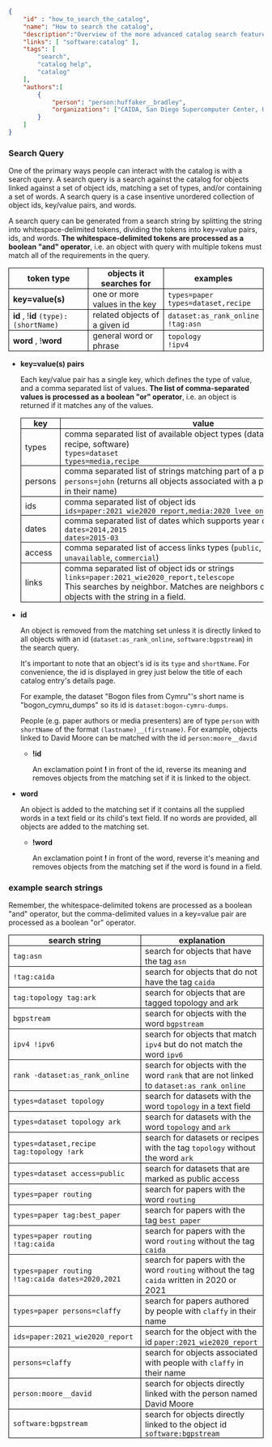 ~~~json
{
    "id" : "how_to_search_the_catalog",
    "name": "How to search the catalog",
    "description":"Overview of the more advanced catalog search features.",
    "links": [ "software:catalog" ],
    "tags": [
        "search",
        "catalog help",
        "catalog"
    ],
    "authors":[
        {
            "person": "person:huffaker__bradley",
            "organizations": ["CAIDA, San Diego Supercomputer Center, University of California San Diego"]
        }
    ]
}
~~~


### Search Query

One of the primary ways people can interact with the catalog is with a search query. A search query is a search against the catalog for objects linked against a set of object ids, matching a set of types, and/or containing a set of words. A search query is a case insentive unordered collection of object ids, key/value pairs, and words.

A search query can be generated from a search string by splitting the string into whitespace-delimited tokens, dividing the tokens into key=value pairs, ids, and words.  **The whitespace-delimited tokens are processed as a boolean "and" operator**, i.e. an object with query with multiple tokens must match all of the requirements in the query.
<style>
    th, td {
        border: 1px solid black;
        padding: 0 0.5em;
    }
</style>

| token type | objects it searches for | examples |
|------|------------|---------|
| **key=value(s)** | one or more values in the key  | `types=paper` <br> `types=dataset,recipe` | 
| **id** , !**id**      `(type):(shortName)`  | related objects of a given id | `dataset:as_rank_online` <br> `!tag:asn` | 
| **word** , !**word**     | general word or phrase  | `topology` <br> `!ipv4` |

    
- **key=value(s) pairs** 

   Each key/value pair has a single key, which defines the type of value, and a comma separated list of values. **The list of comma-separated values is processed as a boolean "or" operator**, i.e. an object is returned if it matches any of the values. 

     |   key    |    value     | 
     |----------|--------------|
     |   types  |  comma separated list of available object types (dataset, paper, media, recipe, software) <br>  `types=dataset` <br> `types=media,recipe` | 
     |   persons | comma separated list of strings matching part of a person's names <br> `persons=john` (returns all objects associated with a person matching `john` in their name)  |  
     |   ids     | comma separated list of object ids <br> `ids=paper:2021_wie2020_report,media:2020_lvee_online_edition_ithena`  |
     | dates | comma separated list of dates which supports year or year-mon <br> `dates=2014,2015` <br> `dates=2015-03` |
     | access | comma separated list of access links types (`public`, `restricted`, `unavailable`, `commercial`) |
     | links | comma separated list of object ids or strings <br> `links=paper:2021_wie2020_report,telescope` <br>This searches by neighbor.  Matches are neighbors of the id's object or objects with the string in a field.  |

- **id** 

   An object is removed from the matching set unless it is directly linked to all objects with an id (`dataset:as_rank_online`, `software:bgpstream`) in the search query.
   
   It's important to note that an object's id is its `type` and `shortName`.  For convenience, the id is displayed in grey just below the title of each catalog entry's details page.

   For example, the dataset "Bogon files from Cymru"'s short name is "bogon_cymru_dumps" so its id is `dataset:bogon-cymru-dumps`. 

   People (e.g. paper authors or media presenters) are of type `person` with `shortName` of the format `(lastname)__(firstname)`.  For example, objects linked to  David Moore can be matched with the id `person:moore__david`

    - **!id** 

       An exclamation point **!** in front of the id, reverse its meaning and removes objects from the matching set if it is linked to the object.

- **word**

   An object is added to the matching set if it contains all the supplied words in a text field or 
   its child's text field. If no words are provided, all objects are added to the matching set.

    - **!word**

       An exclamation point **!** in front of the word, reverse it's meaning and removes objects from the matching set if the word is found in a field.

### example search strings
Remember, the whitespace-delimited tokens are processed as a boolean "and" operator, but the comma-delimited values in a key=value pair are processed as a boolean "or" operator.

|  search string | explanation | 
|----------------|-------------|
| `tag:asn`| search for objects that have the tag `asn`|
| `!tag:caida`| search for objects that do not have the tag `caida`|
| `tag:topology tag:ark` | search for objects that are tagged topology and ark
| `bgpstream` | search for objects with the word `bgpstream`  | 
| `ipv4 !ipv6` | search for objects that match `ipv4` but do not match the word `ipv6` |
| `rank -dataset:as_rank_online` | search for objects with the word `rank` that are not linked to `dataset:as_rank_online` | 
| `types=dataset topology` | search for datasets with the word `topology` in a text field |
| `types=dataset topology ark` | search for datasets with the word `topology` and `ark` |
| `types=dataset,recipe tag:topology !ark` | search for datasets or recipes with the tag `topology` without the word `ark` | 
| `types=dataset access=public` | search for datasets that are marked as public access |
| `types=paper routing` | search for papers with the word `routing` |
| `types=paper tag:best_paper` | search for papers with the tag `best paper` |
| `types=paper routing !tag:caida` | search for papers with the word `routing` without the tag `caida`|
| `types=paper routing !tag:caida dates=2020,2021` | search for papers with the word `routing` without the tag `caida` written in 2020 or 2021|
| `types=paper persons=claffy` | search for papers authored by people with `claffy` in their name |
| `ids=paper:2021_wie2020_report` | search for the object with the id `paper:2021_wie2020_report` |
| `persons=claffy` | search for objects associated with people with `claffy` in their name |
| `person:moore__david` | search for objects directly linked with the person named David Moore |
| `software:bgpstream` | search for objects directly linked to the object id `software:bgpstream` |
